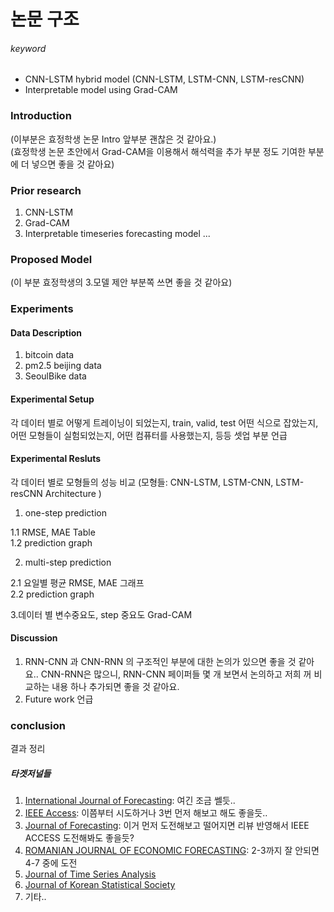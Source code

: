# 논문 구조



###### keyword 

- CNN-LSTM hybrid model (CNN-LSTM, LSTM-CNN, LSTM-resCNN)  
- Interpretable model using Grad-CAM





### Introduction 

(이부분은 효정학생 논문 Intro 앞부분 괜찮은 것 같아요.)  
(효정학생 논문 초안에서 Grad-CAM을 이용해서 해석력을 추가 부분 정도 기여한 부분에 더 넣으면 좋을 것 같아요)

### Prior research 
1. CNN-LSTM  
2. Grad-CAM  
3. Interpretable timeseries forecasting model ...  

### Proposed Model

(이 부분 효정학생의 3.모델 제안 부분쪽 쓰면 좋을 것 같아요)

### Experiments

#### Data Description

1. bitcoin data  
2. pm2.5 beijing data  
3. SeoulBike data  

#### Experimental Setup 

각 데이터 별로 어떻게 트레이닝이 되었는지, train, valid, test 어떤 식으로 잡았는지, 어떤 모형들이 실험되었는지, 어떤 컴퓨터를 사용했는지, 등등 셋업 부분 언급

#### Experimental Resluts

각 데이터 별로 모형들의 성능 비교 (모형들: CNN-LSTM, LSTM-CNN, LSTM-resCNN Architecture )

1. one-step prediction  

  1.1 RMSE, MAE Table  
  1.2 prediction graph  

2. multi-step prediction  

  2.1 요일별 평균 RMSE, MAE 그래프   
  2.2 prediction graph  

3.데이터 별 변수중요도, step 중요도 Grad-CAM  

#### Discussion
1. RNN-CNN 과 CNN-RNN 의 구조적인 부분에 대한 논의가 있으면 좋을 것 같아요.. CNN-RNN은 많으니, RNN-CNN 페이퍼들 몇 개 보면서 논의하고 저희 꺼 비교하는 내용 하나 추가되면 좋을 것 같아요.   
2. Future work 언급   

### conclusion
결과 정리



##### 타겟저널들
1. [International Journal of Forecasting](https://www.journals.elsevier.com/international-journal-of-forecasting): 여긴 조금 쎌듯..
2. [IEEE Access](https://ieeeaccess.ieee.org/): 이쯤부터 시도하거나 3번 먼저 해보고 해도 좋을듯.. 
3. [Journal of Forecasting](https://onlinelibrary.wiley.com/journal/1099131x): 이거 먼저 도전해보고 떨어지면 리뷰 반영해서 IEEE ACCESS 도전해봐도 좋을듯?
4. [ROMANIAN JOURNAL OF ECONOMIC FORECASTING](http://www.ipe.ro/rjef.htm): 2-3까지 잘 안되면 4-7 중에 도전
5. [Journal of Time Series Analysis](https://onlinelibrary.wiley.com/journal/14679892)
6. [Journal of Korean Statistical Society](https://onlinelibrary.wiley.com/journal/14679892)
7. 기타..
